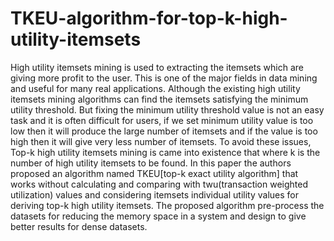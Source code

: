 # TKEU-algorithm-for-top-k-high-utility-itemsets
High utility itemsets mining is used to extracting the itemsets which are giving more profit to the user. This is one of the major fields in data mining and useful for many real applications. Although the existing high utility itemsets mining algorithms can find the itemsets satisfying the minimum utility threshold. But fixing the minimum utility threshold value is not an easy task and it is often difficult for users, if we set minimum utility value is too low then it will produce the large number of itemsets and if the value is too high then it will give very less number of itemsets. To avoid these issues, Top-k high utility itemsets mining is came into existence that where k is the number of high utility itemsets to be found. In this paper the authors proposed an algorithm named TKEU[top-k exact utility algorithm] that works without calculating and comparing with twu(transaction weighted utilization) values and considering itemsets individual utility values for deriving top-k high utility itemsets. The proposed algorithm pre-process the datasets for reducing the memory space in a system and design to give better results for dense datasets.

 

